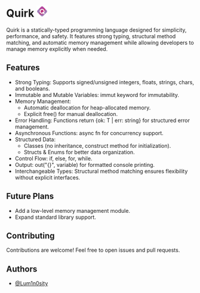 
# Quirk <img src="assets/Quirk_Logo.png" width="30">

Quirk is a statically-typed programming language designed for simplicity, performance, and safety. It features strong typing, structural method matching, and automatic memory management while allowing developers to manage memory explicitly when needed.

## Features

- Strong Typing: Supports signed/unsigned integers, floats, strings, chars, and booleans.
- Immutable and Mutable Variables: immut keyword for immutability.
- Memory Management:
    - Automatic deallocation for heap-allocated memory.
    - Explicit free() for manual deallocation.
- Error Handling: Functions return {ok: T | err: string} for structured error management.
- Asynchronous Functions: async fn for concurrency support.
- Structured Data:
    - Classes (no inheritance, construct method for initialization).
    - Structs & Enums for better data organization.
- Control Flow: if, else, for, while.
- Output: out("{}", variable) for formatted console printing.
- Interchangeable Types: Structural method matching ensures flexibility without explicit interfaces.

## Future Plans
- Add a low-level memory management module.
- Expand standard library support.

## Contributing
Contributions are welcome! Feel free to open issues and pull requests.
## Authors

- [@Lum1n0sity](https://www.github.com/Lum1n0sity)

